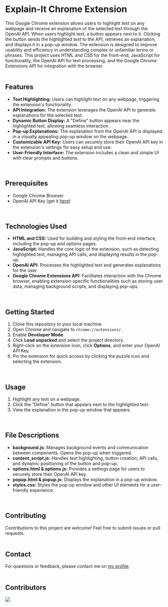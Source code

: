 # Explain-It Chrome Extension
This Google Chrome extension allows users to highlight text on any webpage and receive an explanation of the selected text through the OpenAI API. When users highlight text, a button appears next to it. Clicking the button sends the highlighted text to the API, retrieves an explanation, and displays it in a pop-up window. The extension is designed to improve usability and efficiency in understanding complex or unfamiliar terms or phrases. This project uses HTML and CSS for the front-end, JavaScript for functionality, the OpenAI API for text processing, and the Google Chrome Extensions API for integration with the browser.
<br><br>

## Features
- **Text Highlighting:** Users can highlight text on any webpage, triggering the extension's functionality.
- **API Integration:** The extension leverages the OpenAI API to generate explanations for the selected text.
- **Dynamic Button Display:** A "Define" button appears near the highlighted text, allowing seamless interaction.
- **Pop-up Explanations:** The explanation from the OpenAI API is displayed in a visually appealing pop-up window on the webpage.
- **Customizable API Key:** Users can securely store their OpenAI API key in the extension's settings for easy setup and use.
- **User-Friendly Interface:** The extension includes a clean and simple UI with clear prompts and buttons.
<br>

## Prerequisites
- Google Chrome Browser
- OpenAI API Key (get it [here](https://openai.com/api/))
<br>

## Technologies Used
- **HTML and CSS:** Used for building and styling the front-end interface, including the pop-up and options pages.
- **JavaScript:** Handles the core logic of the extension, such as detecting highlighted text, managing API calls, and displaying results in the pop-up.
- **OpenAI API:** Processes the highlighted text and generates explanations for the user.
- **Google Chrome Extensions API:** Facilitates interaction with the Chrome browser, enabling extension-specific functionalities such as storing user data, managing background scripts, and displaying pop-ups.
<br>

## Getting Started
1. Clone this repository to your local machine.
2. Open Chrome and navigate to `chrome://extensions/`.
3. Enable **Developer Mode**.
4. Click **Load unpacked** and select the project directory.
5. Right-click on the extension icon, click **Options**, and enter your OpenAI API Key.
6. Pin the extension for quick access by clicking the puzzle icon and selecting the extension.
<br>

## Usage
1. Highlight any text on a webpage.
2. Click the "Define" button that appears next to the highlighted text.
3. View the explanation in the pop-up window that appears.
<br>

## File Descriptions
- **background.js:** Manages background events and communication between components. Opens the pop-up when triggered.
- **content_script.js:** Handles text highlighting, button creation, API calls, and dynamic positioning of the button and pop-up.
- **options.html & options.js:** Provides a settings page for users to securely store their OpenAI API key.
- **popup.html & popup.js:** Displays the explanation in a pop-up window.
- **styles.css:** Styles the pop-up window and other UI elements for a user-friendly experience.
<br>

## Contributing
Contributions to this project are welcome! Feel free to submit issues or pull requests.
<br><br>

## Contact
For questions or feedback, please contact me on [my profile](https://github.com/wangster6).
<br><br>

## Contributors
<a href="https://github.com/wangster6/aio-extension/graphs/contributors"><img src="https://contrib.rocks/image?repo=wangster6/aio-extension" /></a>
<a href="https://github.com/Andydchoo/aio-extension/graphs/contributors"></a>
